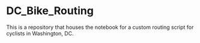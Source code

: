 # DC_Bike_Routing
This is a repository that houses the notebook for a custom routing script for cyclists in Washington, DC.

